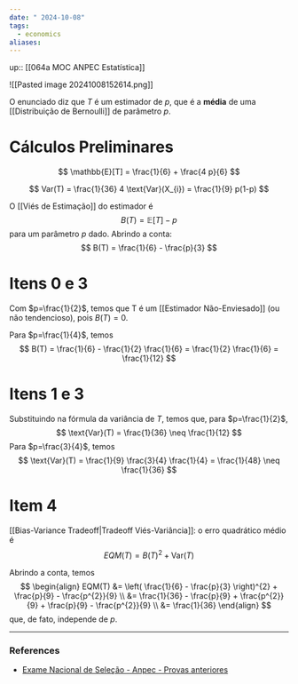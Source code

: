 ```yaml
---
date: " 2024-10-08"
tags:
  - economics
aliases:
---
```


up:: [[064a MOC ANPEC Estatística]]

![[Pasted image 20241008152614.png]]

O enunciado diz que $T$ é um estimador de $p$, que é a **média** de uma [[Distribuição de Bernoulli]] de parâmetro $p$.

# Cálculos Preliminares
$$
\mathbb{E}[T] = \frac{1}{6} + \frac{4 p}{6}
$$

$$
Var(T) = \frac{1}{36} 4 \text{Var}(X_{i}) = \frac{1}{9} p(1-p)
$$

O [[Viés de Estimação]] do estimador é
$$
B(T) = \mathbb{E}[T] - p
$$
para um parâmetro $p$ dado. Abrindo a conta:
$$
B(T) = \frac{1}{6} - \frac{p}{3}
$$
 
# Itens 0 e 3
Com $p=\frac{1}{2}$, temos que T é um [[Estimador Não-Enviesado]] (ou não tendencioso), pois $B(T) = 0$.

Para $p=\frac{1}{4}$, temos
$$
B(T) = \frac{1}{6} - \frac{1}{2} \frac{1}{6} = \frac{1}{2} \frac{1}{6} = \frac{1}{12} 
$$

# Itens 1 e 3
Substituindo na fórmula da variância de $T$, temos que, para $p=\frac{1}{2}$,
$$
\text{Var}(T) = \frac{1}{36} \neq \frac{1}{12}
$$
Para $p=\frac{3}{4}$, temos
$$
\text{Var}(T) = \frac{1}{9} \frac{3}{4} \frac{1}{4} = \frac{1}{48} \neq \frac{1}{36}
$$

# Item 4
[[Bias-Variance Tradeoff|Tradeoff Viés-Variância]]: o erro quadrático médio é 
$$
EQM(T) = B(T)^{2} + \text{Var}(T)
$$

Abrindo a conta, temos
$$
\begin{align}
EQM(T) &= \left( \frac{1}{6} - \frac{p}{3} \right)^{2} + \frac{p}{9} - \frac{p^{2}}{9} \\
&= \frac{1}{36} - \frac{p}{9} + \frac{p^{2}}{9} + \frac{p}{9} - \frac{p^{2}}{9} \\
&= \frac{1}{36}
\end{align}
$$
que, de fato, independe de $p$.

---
### References
- [Exame Nacional de Seleção - Anpec - Provas anteriores](https://exame.anpec.org.br/index.php?r=site/provasAnteriores)